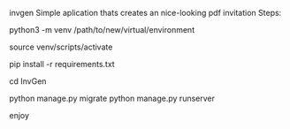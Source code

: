 invgen
Simple aplication thats creates an nice-looking pdf invitation Steps:

python3 -m venv /path/to/new/virtual/environment

source venv/scripts/activate

pip install -r requirements.txt

cd InvGen

python manage.py migrate python manage.py runserver

enjoy